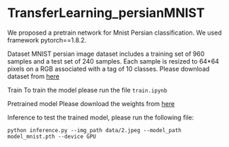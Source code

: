 # TransferLearning_persianMNIST
We proposed a pretrain network for Mnist Persian classification. We used framework pytorch==1.8.2.

Dataset
MNIST persian image dataset includes a training set of 960 samples and a test set of 240 samples. Each sample is resized to 64*64 pixels on a RGB associated with a tag of 10 classes. Please download dataset from [here](https://drive.google.com/drive/folders/1--LGkYnr8Biq9iD0B445YZNC7MOq7Fds?usp=sharing)

Train
To train the model please run the file `train.ipynb`

Pretrained model
Please download the weights from [here](https://drive.google.com/file/d/1CbouHYVoRUF8d_wC8i0D7SysXoA_DYpD/view?usp=sharing) 

Inference
to test the trained model, please run the following file:

```
python inference.py --img_path data/2.jpeg --model_path model_mnist.pth --device GPU
```
